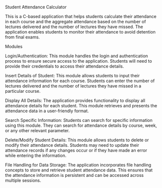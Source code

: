 Student Attendance Calculator

This is a C-based application that helps students calculate their attendance in each course and the aggregate attendance based on the number of lectures delivered and the number of lectures they have missed. The application enables students to monitor their attendance to avoid detention from final exams.

Modules

Login/Authentication: This module handles the login and authentication process to ensure secure access to the application. Students will need to provide their credentials to access their attendance details.

Insert Details of Student: This module allows students to input their attendance information for each course. Students can enter the number of lectures delivered and the number of lectures they have missed in a particular course.

Display All Details: The application provides functionality to display all attendance details for each student. This module retrieves and presents the attendance data in a user-friendly format.

Search Specific Information: Students can search for specific information using this module. They can search for attendance details by course, week, or any other relevant parameter.

Delete/Modify Student Details: This module allows students to delete or modify their attendance details. Students may need to update their attendance records if any changes occur or if they have made an error while entering the information.

File Handling for Data Storage: The application incorporates file handling concepts to store and retrieve student attendance data. This ensures that the attendance information is persistent and can be accessed across multiple sessions.
